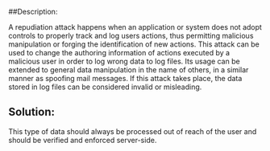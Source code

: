 ##Description:

A repudiation attack happens when an application or system does not adopt controls to
properly track and log users actions, thus permitting malicious manipulation or forging
the identification of new actions. This attack can be used to change the authoring
information of actions executed by a malicious user in order to log wrong data to log files.
Its usage can be extended to general data manipulation in the name of others,
in a similar manner as spoofing mail messages. If this attack takes place, the data stored
in log files can be considered invalid or misleading.

## Solution:

This type of data should always be processed out of reach of the user and should be
verified and enforced server-side.
